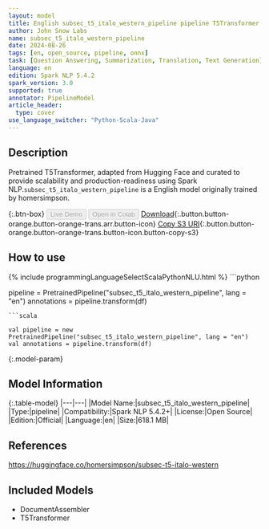 ```yaml
---
layout: model
title: English subsec_t5_italo_western_pipeline pipeline T5Transformer from homersimpson
author: John Snow Labs
name: subsec_t5_italo_western_pipeline
date: 2024-08-26
tags: [en, open_source, pipeline, onnx]
task: [Question Answering, Summarization, Translation, Text Generation]
language: en
edition: Spark NLP 5.4.2
spark_version: 3.0
supported: true
annotator: PipelineModel
article_header:
  type: cover
use_language_switcher: "Python-Scala-Java"
---
```


## Description

Pretrained T5Transformer, adapted from Hugging Face and curated to provide scalability and production-readiness using Spark NLP.`subsec_t5_italo_western_pipeline` is a English model originally trained by homersimpson.

{:.btn-box}
<button class="button button-orange" disabled>Live Demo</button>
<button class="button button-orange" disabled>Open in Colab</button>
[Download](https://s3.amazonaws.com/auxdata.johnsnowlabs.com/public/models/subsec_t5_italo_western_pipeline_en_5.4.2_3.0_1724695295462.zip){:.button.button-orange.button-orange-trans.arr.button-icon}
[Copy S3 URI](s3://auxdata.johnsnowlabs.com/public/models/subsec_t5_italo_western_pipeline_en_5.4.2_3.0_1724695295462.zip){:.button.button-orange.button-orange-trans.button-icon.button-copy-s3}

## How to use



<div class="tabs-box" markdown="1">
{% include programmingLanguageSelectScalaPythonNLU.html %}
```python

pipeline = PretrainedPipeline("subsec_t5_italo_western_pipeline", lang = "en")
annotations =  pipeline.transform(df)   

```
```scala

val pipeline = new PretrainedPipeline("subsec_t5_italo_western_pipeline", lang = "en")
val annotations = pipeline.transform(df)

```
</div>

{:.model-param}
## Model Information

{:.table-model}
|---|---|
|Model Name:|subsec_t5_italo_western_pipeline|
|Type:|pipeline|
|Compatibility:|Spark NLP 5.4.2+|
|License:|Open Source|
|Edition:|Official|
|Language:|en|
|Size:|618.1 MB|

## References

https://huggingface.co/homersimpson/subsec-t5-italo-western

## Included Models

- DocumentAssembler
- T5Transformer